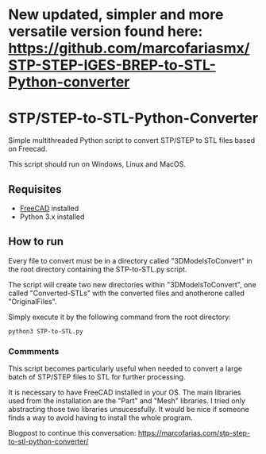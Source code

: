 # New updated, simpler and more versatile version found here: https://github.com/marcofariasmx/STP-STEP-IGES-BREP-to-STL-Python-converter

# STP/STEP-to-STL-Python-Converter
Simple multithreaded Python script to convert STP/STEP to STL files based on Freecad.

This script should run on Windows, Linux and MacOS.

## Requisites

- [FreeCAD](https://www.freecadweb.org/downloads.php) installed
- Python 3.x installed

## How to run
Every file to convert must be in a directory called "3DModelsToConvert" in the root directory containing the STP-to-STL.py script. 

The script will create two new directories within "3DModelsToConvert", one called "Converted-STLs" with the converted files and anotherone called "OriginalFiles".

Simply execute it by the following command from the root directory:
```
python3 STP-to-STL.py
```

### Commments
This script becomes particularly useful when needed to convert a large batch of STP/STEP files to STL for further processing.

It is necessary to have FreeCAD installed in your OS. The main libraries used from the installation are the "Part" and "Mesh" libraries. I tried only abstracting those two libraries unsucessfully. It would be nice if someone finds a way to avoid having to install the whole program.

Blogpost to continue this conversation: https://marcofarias.com/stp-step-to-stl-python-converter/
